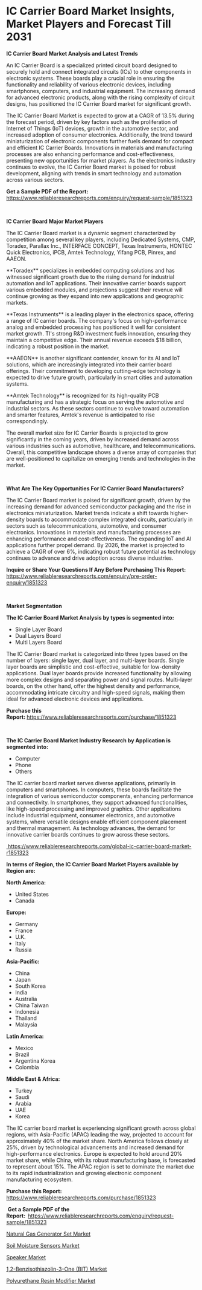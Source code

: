 <p><h1>IC Carrier Board Market Insights, Market Players and Forecast Till 2031</h1></p><p><strong>IC Carrier Board Market Analysis and Latest Trends</strong></p>
<p><p>An IC Carrier Board is a specialized printed circuit board designed to securely hold and connect integrated circuits (ICs) to other components in electronic systems. These boards play a crucial role in ensuring the functionality and reliability of various electronic devices, including smartphones, computers, and industrial equipment. The increasing demand for advanced electronic products, along with the rising complexity of circuit designs, has positioned the IC Carrier Board market for significant growth.</p><p>The IC Carrier Board Market is expected to grow at a CAGR of 13.5% during the forecast period, driven by key factors such as the proliferation of Internet of Things (IoT) devices, growth in the automotive sector, and increased adoption of consumer electronics. Additionally, the trend toward miniaturization of electronic components further fuels demand for compact and efficient IC Carrier Boards. Innovations in materials and manufacturing processes are also enhancing performance and cost-effectiveness, presenting new opportunities for market players. As the electronics industry continues to evolve, the IC Carrier Board market is poised for robust development, aligning with trends in smart technology and automation across various sectors.</p></p>
<p><strong>Get a Sample PDF of the Report:&nbsp;</strong> <a href="https://www.reliableresearchreports.com/enquiry/request-sample/1851323?utm_campaign=40&utm_medium=2&utm_source=Github&utm_content=ia&utm_term=18102024&utm_id=ic-carrier-board">https://www.reliableresearchreports.com/enquiry/request-sample/1851323</a></p>
<p>&nbsp;</p>
<p><strong>IC Carrier Board Major Market Players</strong></p>
<p><p>The IC Carrier Board market is a dynamic segment characterized by competition among several key players, including Dedicated Systems, CMP, Toradex, Parallax Inc., INTERFACE CONCEPT, Texas Instruments, HONTEC Quick Electronics, iPCB, Amtek Technology, Yifang PCB, Pinrex, and AAEON. </p><p>**Toradex** specializes in embedded computing solutions and has witnessed significant growth due to the rising demand for industrial automation and IoT applications. Their innovative carrier boards support various embedded modules, and projections suggest their revenue will continue growing as they expand into new applications and geographic markets.</p><p>**Texas Instruments** is a leading player in the electronics space, offering a range of IC carrier boards. The company's focus on high-performance analog and embedded processing has positioned it well for consistent market growth. TI's strong R&D investment fuels innovation, ensuring they maintain a competitive edge. Their annual revenue exceeds $18 billion, indicating a robust position in the market.</p><p>**AAEON** is another significant contender, known for its AI and IoT solutions, which are increasingly integrated into their carrier board offerings. Their commitment to developing cutting-edge technology is expected to drive future growth, particularly in smart cities and automation systems.</p><p>**Amtek Technology** is recognized for its high-quality PCB manufacturing and has a strategic focus on serving the automotive and industrial sectors. As these sectors continue to evolve toward automation and smarter features, Amtek's revenue is anticipated to rise correspondingly.</p><p>The overall market size for IC Carrier Boards is projected to grow significantly in the coming years, driven by increased demand across various industries such as automotive, healthcare, and telecommunications. Overall, this competitive landscape shows a diverse array of companies that are well-positioned to capitalize on emerging trends and technologies in the market.</p></p>
<p>&nbsp;</p>
<p><strong>What Are The Key Opportunities For IC Carrier Board Manufacturers?</strong></p>
<p><p>The IC Carrier Board market is poised for significant growth, driven by the increasing demand for advanced semiconductor packaging and the rise in electronics miniaturization. Market trends indicate a shift towards higher-density boards to accommodate complex integrated circuits, particularly in sectors such as telecommunications, automotive, and consumer electronics. Innovations in materials and manufacturing processes are enhancing performance and cost-effectiveness. The expanding IoT and AI applications further propel demand. By 2026, the market is projected to achieve a CAGR of over 6%, indicating robust future potential as technology continues to advance and drive adoption across diverse industries.</p></p>
<p><strong>Inquire or Share Your Questions If Any Before Purchasing This Report:</strong> <a href="https://www.reliableresearchreports.com/enquiry/pre-order-enquiry/1851323?utm_campaign=40&utm_medium=2&utm_source=Github&utm_content=ia&utm_term=18102024&utm_id=ic-carrier-board">https://www.reliableresearchreports.com/enquiry/pre-order-enquiry/1851323</a></p>
<p>&nbsp;</p>
<p><strong>Market Segmentation</strong></p>
<p><strong>The IC Carrier Board Market Analysis by types is segmented into:</strong></p>
<p><ul><li>Single Layer Board</li><li>Dual Layers Board</li><li>Multi Layers Board</li></ul></p>
<p><p>The IC Carrier Board market is categorized into three types based on the number of layers: single layer, dual layer, and multi-layer boards. Single layer boards are simplistic and cost-effective, suitable for low-density applications. Dual layer boards provide increased functionality by allowing more complex designs and separating power and signal routes. Multi-layer boards, on the other hand, offer the highest density and performance, accommodating intricate circuitry and high-speed signals, making them ideal for advanced electronic devices and applications.</p></p>
<p><strong>Purchase this Report:&nbsp;</strong><a href="https://www.reliableresearchreports.com/purchase/1851323?utm_campaign=40&utm_medium=2&utm_source=Github&utm_content=ia&utm_term=18102024&utm_id=ic-carrier-board">https://www.reliableresearchreports.com/purchase/1851323</a></p>
<p>&nbsp;</p>
<p><strong>The IC Carrier Board Market Industry Research by Application is segmented into:</strong></p>
<p><ul><li>Computer</li><li>Phone</li><li>Others</li></ul></p>
<p><p>The IC carrier board market serves diverse applications, primarily in computers and smartphones. In computers, these boards facilitate the integration of various semiconductor components, enhancing performance and connectivity. In smartphones, they support advanced functionalities, like high-speed processing and improved graphics. Other applications include industrial equipment, consumer electronics, and automotive systems, where versatile designs enable efficient component placement and thermal management. As technology advances, the demand for innovative carrier boards continues to grow across these sectors.</p></p>
<p><a href="https://www.reliableresearchreports.com/global-ic-carrier-board-market-r1851323?utm_campaign=40&utm_medium=2&utm_source=Github&utm_content=ia&utm_term=18102024&utm_id=ic-carrier-board">&nbsp;https://www.reliableresearchreports.com/global-ic-carrier-board-market-r1851323</a></p>
<p><strong>In terms of Region, the IC Carrier Board Market Players available by Region are:</strong></p>
<p>
    <p> <strong> North America: </strong>
        <ul>
            <li>United States</li>
            <li>Canada</li>
        </ul>
        </p> 
    <p> <strong> Europe: </strong>
        <ul>
            <li>Germany</li>
            <li>France</li>
            <li>U.K.</li>
            <li>Italy</li>
            <li>Russia</li>
        </ul>
        </p> 
    <p> <strong> Asia-Pacific: </strong>
        <ul>
            <li>China</li>
            <li>Japan</li>
            <li>South Korea</li>
            <li>India</li>
            <li>Australia</li>
            <li>China Taiwan</li>
            <li>Indonesia</li>
            <li>Thailand</li>
            <li>Malaysia</li>
        </ul>
        </p> 
    <p> <strong> Latin America: </strong>
        <ul>
            <li>Mexico</li>
            <li>Brazil</li>
            <li>Argentina Korea</li>
            <li>Colombia</li>
        </ul>
        </p> 
    <p> <strong> Middle East & Africa: </strong>
        <ul>
            <li>Turkey</li>
            <li>Saudi</li>
            <li>Arabia</li>
            <li>UAE</li>
            <li>Korea</li>
        </ul>
    </p>
    </p>
<p><p>The IC carrier board market is experiencing significant growth across global regions, with Asia-Pacific (APAC) leading the way, projected to account for approximately 40% of the market share. North America follows closely at 25%, driven by technological advancements and increased demand for high-performance electronics. Europe is expected to hold around 20% market share, while China, with its robust manufacturing base, is forecasted to represent about 15%. The APAC region is set to dominate the market due to its rapid industrialization and growing electronic component manufacturing ecosystem.</p></p>
<p><strong>Purchase this Report: </strong><a href="https://www.reliableresearchreports.com/purchase/1851323?utm_campaign=40&utm_medium=2&utm_source=Github&utm_content=ia&utm_term=18102024&utm_id=ic-carrier-board">https://www.reliableresearchreports.com/purchase/1851323</a></p>
<p>&nbsp;<strong>Get a Sample PDF of the Report:&nbsp;&nbsp;</strong><a href="https://www.reliableresearchreports.com/enquiry/request-sample/1851323?utm_campaign=40&utm_medium=2&utm_source=Github&utm_content=ia&utm_term=18102024&utm_id=ic-carrier-board">https://www.reliableresearchreports.com/enquiry/request-sample/1851323</a></p>
<p><strong></strong></p>
<p><p><a href="https://issuu.com/reportprime-2/docs/natural-gas-generator-set-market-si_fb24c5f7f03245?utm_campaign=40&utm_medium=2&utm_source=Github&utm_content=ia&utm_term=18102024&utm_id=ic-carrier-board">Natural Gas Generator Set Market</a></p><p><a href="https://www.linkedin.com/pulse/deep-dive-soil-moisture-sensors-market-itstrends-segmentation-fyphf?utm_campaign=40&utm_medium=2&utm_source=Github&utm_content=ia&utm_term=18102024&utm_id=ic-carrier-board">Soil Moisture Sensors Market</a></p><p><a href="https://www.linkedin.com/pulse/global-speaker-market-forecast-2024-2031-trends-impact-hzxze?utm_campaign=40&utm_medium=2&utm_source=Github&utm_content=ia&utm_term=18102024&utm_id=ic-carrier-board">Speaker Market</a></p><p><a href="https://github.com/mac1evjen/Market-Research-Report-List-1/blob/main/12-benzisothiazolin-3-one-bit-market.md?utm_campaign=40&utm_medium=2&utm_source=Github&utm_content=ia&utm_term=18102024&utm_id=ic-carrier-board">1,2-Benzisothiazolin-3-One (BIT) Market</a></p><p><a href="https://github.com/delorasywf/Market-Research-Report-List-1/blob/main/polyurethane-resin-modifier-market.md?utm_campaign=40&utm_medium=2&utm_source=Github&utm_content=ia&utm_term=18102024&utm_id=ic-carrier-board">Polyurethane Resin Modifier Market</a></p></p>